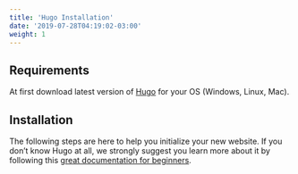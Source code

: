 ```yaml
---
title: 'Hugo Installation'
date: '2019-07-28T04:19:02-03:00'
weight: 1
---
```


## Requirements

 At first download latest version of [Hugo](https://gohugo.io/getting-started/installing/) for your OS (Windows, Linux, Mac).

## Installation 

The following steps are here to help you initialize your new website. If you don’t know Hugo at all, we strongly suggest you learn more about it by following this [great documentation for beginners](https://gohugo.io/overview/quickstart/).

